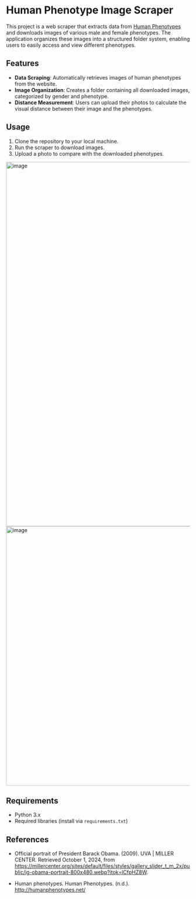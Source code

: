 # Human Phenotype Image Scraper

This project is a web scraper that extracts data from [Human Phenotypes](http://humanphenotypes.net/) and downloads images of various male and female phenotypes. The application organizes these images into a structured folder system, enabling users to easily access and view different phenotypes.

## Features

- **Data Scraping**: Automatically retrieves images of human phenotypes from the website.
- **Image Organization**: Creates a folder containing all downloaded images, categorized by gender and phenotype.
- **Distance Measurement**: Users can upload their photos to calculate the visual distance between their image and the phenotypes.

## Usage

1. Clone the repository to your local machine.
2. Run the scraper to download images.
3. Upload a photo to compare with the downloaded phenotypes.

<img width="996" alt="image" src="https://github.com/user-attachments/assets/b09525ff-fba7-43fa-818b-79cdd02cf122">
<img width="709" alt="image" src="https://github.com/user-attachments/assets/d2b2dcc8-29c5-4e76-8b78-2814ff102852">


## Requirements

- Python 3.x
- Required libraries (install via `requirements.txt`)

## References

- Official portrait of President Barack Obama. (2009). UVA | MILLER CENTER. Retrieved October 1, 2024, from https://millercenter.org/sites/default/files/styles/gallery_slider_t_m_2x/public/ig-obama-portrait-800x480.webp?itok=lCfpHZ8W. 

- Human phenotypes. Human Phenotypes. (n.d.). http://humanphenotypes.net/ 
